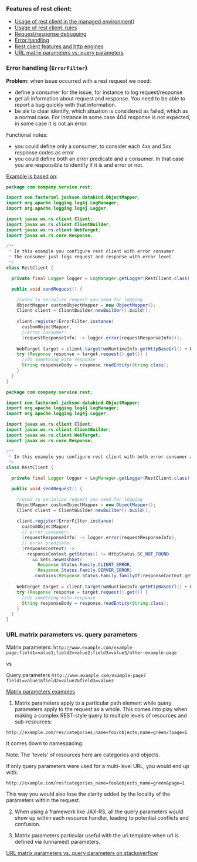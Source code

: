 
### Features of rest client:

- [Usage of rest client in the managed environment](client_usage_managed))
- [Usage of rest client, rules](client_usage/README.md)
- [Request/response debugging](#requestresponse-debugging-logdebugfilter)
- [Error handling](#error-handling-errorfilter)
- [Rest client features and http engines](http_engines/README.md)
- [URL matrix parameters vs. query parameters](#url-matrix-parameters-vs-query-parameters)


### Error handling (`ErrorFilter`)

**Problem:** when issue occurred with a rest request we need:
- define a consumer for the issue, for instance to log request/response
- get all information about request and response. You need to be able to report a bug quickly with that information.
- be ale to clear identify, which situation is considered as failed, which as a normal case. 
  For instance in some case 404 response is not expected, in some case it is not an error.

Functional notes:
- you could define only a consumer, to consider each 4xx and 5xx response codes as error
- you could define both an error predicate and a consumer. 
  In that case you are responsible to identify if it is and error or not.

[Example is based on](../../rest_client/src/test/java/com/savdev/rest/client/filter/ErrorFilterTest.java):

```java
package com.company.service.rest;

import com.fasterxml.jackson.databind.ObjectMapper;
import org.apache.logging.log4j.LogManager;
import org.apache.logging.log4j.Logger;

import javax.ws.rs.client.Client;
import javax.ws.rs.client.ClientBuilder;
import javax.ws.rs.client.WebTarget;
import javax.ws.rs.core.Response;

/**
 * In this example you configure rest client with error consumer.
 * The consumer just logs request and response with error level.
 */
class RestClient {

  private final Logger logger = LogManager.getLogger(RestClient.class);

  public void sendRequest() {

    //used to serialize request you send for logging
    ObjectMapper customObjectMapper = new ObjectMapper();
    Client client = ClientBuilder.newBuilder().build();
    
    client.register(ErrorFilter.instance(
      customObjectMapper,
      //error consumer:
      (requestResponseInfo) -> logger.error(requestResponseInfo)));
    
    WebTarget target = client.target(wmRuntimeInfo.getHttpBaseUrl() + HTTP_URL);
    try (Response response = target.request().get()) {
      //do something with response
      String responseBody = response.readEntity(String.class);
    }
  }
}
```

```java
package com.company.service.rest;

import com.fasterxml.jackson.databind.ObjectMapper;
import org.apache.logging.log4j.LogManager;
import org.apache.logging.log4j.Logger;

import javax.ws.rs.client.Client;
import javax.ws.rs.client.ClientBuilder;
import javax.ws.rs.client.WebTarget;
import javax.ws.rs.core.Response;

/**
 * In this example you configure rest client with both error consumer and error predicate.
 */
class RestClient {

  private final Logger logger = LogManager.getLogger(RestClient.class);

  public void sendRequest() {

    //used to serialize request you send for logging
    ObjectMapper customObjectMapper = new ObjectMapper();
    Client client = ClientBuilder.newBuilder().build();
    
    client.register(ErrorFilter.instance(
      customObjectMapper,
      // error consumer:
      (requestResponseInfo) -> logger.error(requestResponseInfo),
      // error predicate:
      (responseContext) ->
        responseContext.getStatus() != HttpStatus.SC_NOT_FOUND
          && Sets.newHashSet(
            Response.Status.Family.CLIENT_ERROR,
            Response.Status.Family.SERVER_ERROR)
          .contains(Response.Status.Family.familyOf(responseContext.getStatus()))));
    
    WebTarget target = client.target(wmRuntimeInfo.getHttpBaseUrl() + HTTP_URL);
    try (Response response = target.request().get()) {
      //do something with response
      String responseBody = response.readEntity(String.class);
    }
  }
}
```
### URL matrix parameters vs. query parameters

Matrix parameters: `http://www.example.com/example-page;field1=value1;field2=value2;field3=value3/other-example-page`

vs

Query parameters `http://www.example.com/example-page?field1=value1&field2=value2&field3=value3`

[Matrix parameters examples](resteasy_proxy_client/README.md#passing-matrix-parameters)

1. Matrix parameters apply to a particular path element while query parameters apply to the request as a whole. 
This comes into play when making a complex REST-style query to multiple levels of resources and sub-resources:

`http://example.com/res/categories;name=foo/objects;name=green/?page=1`

It comes down to namespacing.

Note: The 'levels' of resources here are categories and objects.

If only query parameters were used for a multi-level URL, you would end up with:

`http://example.com/res?categories_name=foo&objects_name=green&page=1`

This way you would also lose the clarity added by the locality of the parameters within the request. 

2. When using a framework like JAX-RS, all the query parameters would show up within each resource handler, 
leading to potential conflicts and confusion.

3. Matrix parameters particular useful with the uri template when url is defined via (unnamed) parameters.

[URL matrix parameters vs. query parameters on stackoverflow](https://stackoverflow.com/questions/2048121/url-matrix-parameters-vs-query-parameters)